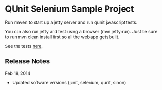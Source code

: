QUnit Selenium Sample Project
=============================

Run maven to start up a jetty server and run qunit javascript tests.

You can also run jetty and test using a browser (mvn jetty:run). Just be
sure to run mvn clean install first so all the web app gets built.

See the tests [here](http://localhost:8080/validation.html).

Release Notes
-------------

Feb 18, 2014
- Updated software versions (junit, selenium, qunit, sinon)
